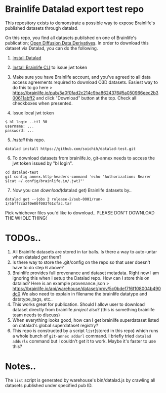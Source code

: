 # Brainlife Datalad export test repo

This repository exists to demonstrate a possible way to expose Brainlife's published datasets through datalad.

On this repo, you find all datasets published on one of Brainlife's publication; [Open Diffusion Data Derivatives](https://brainlife.io/pub/5a0f0fad2c214c9ba8624376). In order to download this dataset via Datalad, you can do the following.

1) [Install Datalad](http://docs.datalad.org/en/latest/gettingstarted.html)

2) [Install Brainlife CLI](https://brainlife.io/docs/cli/install/) to issue jwt token

3) Make sure you have Brainlife account, and you've agreed to all data access agreements required to download O3D datasets. Easiest way to do this to go here > https://brainlife.io/pub/5a0f0fad2c214c9ba8624376#5a050966eec2b300611abff2 and click "Download" button at the top. Check all checkboxes when presented.

4) Issue local jwt token

```
$ bl login --ttl 30
username: ...
password: ...
```

5) *Install* this repo.

```
datalad install https://github.com/soichih/datalad-test.git
```

6) To download datasets from brainlife.io, git-annex needs to access the jwt token issued by "bl login".

```
cd datalad-test
git config annex.http-headers-command 'echo "Authorization: Bearer $(cat ~/.config/brainlife.io/.jwt)"'
```

7) Now you can *download*(datalad get) Brainlife datasets by..

```
datalad get --jobs 2 release-2/sub-0001/run-1/5bff7ca2f0e00f003f61cfac.tar
```
Pick whichever files you'd like to download.. PLEASE DON'T DOWNLOAD THE WHOLE THING! 

# TODOs..

1) All Brainlife datasets are stored in tar balls. Is there a way to auto-untar when datalad *get* them?
2) Is there way to store the .git/config on the repo so that user doesn't have to do step 6 above?
3) Brainlife provides full provenance and dataset metadata. Right now I am ignoring this when I setup the Datalad repo. How can I store this on datalad? Here is an example provenance.json > https://brainlife.io/api/warehouse/dataset/prov/5c0bdef7f6f108004b490dc0 We also need to explain in filename the brainlife datatype and datatype_tags, etc.. 
4) This works great for publication. Should I allow user to download dataset directly from brainlife *project* also? (this is something brainlife team needs to discuss)
5) When everything looks good, how can I get brainlife superdataset listed on datalad's global superdataset registry?
6) This repo is constructed by a script `list`(stored in this repo) which runs a whole bunch of `git-annex addurl` command. I briefly tried `datalad addurls` command but I couldn't get it to work. Maybe it's faster to use this?

# Notes..

The `list` script is generated by warehouse's bin/datalad.js by crawling all datasets published under specified pub ID.


